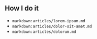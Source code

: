 ## How I do it

- `markdown:articles/lorem-ipsum.md`
- `markdown:articles/dolor-sit-amet.md`
- `markdown:articles/dolorum.md`
